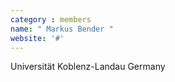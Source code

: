 ```yaml
---
category : members
name: " Markus Bender " 
website: '#'
---
```

Universität Koblenz-Landau
Germany


